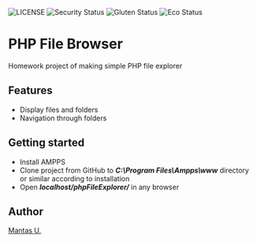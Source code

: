 ![LICENSE](https://img.shields.io/badge/license-MIT-blue.svg?style=flat-square)
![Security Status](https://img.shields.io/security-headers?label=Security&url=https%3A%2F%2Fgithub.com&style=flat-square)
![Gluten Status](https://img.shields.io/badge/Gluten-Free-green.svg)
![Eco Status](https://img.shields.io/badge/ECO-Friendly-green.svg)

# PHP File Browser

Homework project of making simple PHP file explorer

## Features

- Display files and folders
- Navigation through folders

## Getting started

- Install AMPPS
- Clone project from GitHub to <strong><em>C:\Program Files\Ampps\www</em></strong> directory or similar according to installation
- Open <strong><em>localhost/phpFileExplorer/</em></strong> in any browser

## Author

[Mantas U.](https://github.com/MantasUrb)